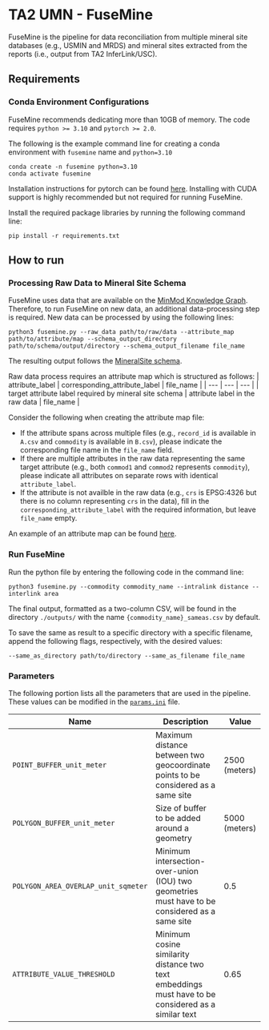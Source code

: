 # TA2 UMN - FuseMine
FuseMine is the pipeline for data reconciliation from multiple mineral site databases (e.g., USMIN and MRDS) and mineral sites extracted from the reports (i.e., output from TA2 InferLink/USC).

## Requirements
### Conda Environment Configurations
FuseMine recommends dedicating more than 10GB of memory. The code requires `python >= 3.10` and `pytorch >= 2.0`.

The following is the example command line for creating a conda environment with `fusemine` name and `python=3.10`

```
conda create -n fusemine python=3.10
conda activate fusemine
```

Installation instructions for pytorch can be found [here](https://pytorch.org/get-started/locally/). Installing with CUDA support is highly recommended but not required for running FuseMine.

Install the required package libraries by running the following command line:
```
pip install -r requirements.txt
```

## How to run
### Processing Raw Data to Mineral Site Schema
FuseMine uses data that are available on the [MinMod Knowledge Graph](https://minmod.isi.edu/). Therefore, to run FuseMine on new data, an additional data-processing step is required.
New data can be processed by using the following lines:
```
python3 fusemine.py --raw_data path/to/raw/data --attribute_map path/to/attribute/map --schema_output_directory path/to/schema/output/directory --schema_output_filename file_name
```
The resulting output follows the [MineralSite schema](https://github.com/DARPA-CRITICALMAAS/schemas/tree/main/ta2).

Raw data process requires an attribute map which is structured as follows:
| attribute_label | corresponding_attribute_label | file_name |
| --- | --- | --- |
| target attribute label required by mineral site schema | attribute label in the raw data | file_name |

Consider the following when creating the attribute map file:
- If the attribute spans across multiple files (e.g., `record_id` is available in `A.csv` and `commodity` is available in `B.csv`), please indicate the corresponding file name in the `file_name` field.
- If there are multiple attributes in the raw data representing the same target attribute (e.g., both `commod1` and `commod2` represents `commodity`), please indicate all attributes on separate rows with identical `attribute_label`.
- If the attribute is not availble in the raw data (e.g., `crs` is EPSG:4326 but there is no column representing `crs` in the data), fill in the `corresponding_attribute_label` with the required information, but leave `file_name` empty.

An example of an attribute map can be found [here](https://github.com/DARPA-CRITICALMAAS/umn-ta2-mineral-site-linkage/blob/main/sample_mapfile.csv).
<!-- If the attribute spans across multiple files /home/yaoyi/pyo00005/CriticalMAAS/src/umn-ta2-mineral-site-linkage/sample_mapfile.csv -->


### Run FuseMine
Run the python file by entering the following code in the command line:
```
python3 fusemine.py --commodity commodity_name --intralink distance --interlink area
```
The final output, formatted as a two-column CSV, will be found in the directory `./outputs/` with the name `{commodity_name}_sameas.csv` by default.

To save the same as result to a specific directory with a specific filename, append the following flags, respectively, with the desired values:
```
--same_as_directory path/to/directory --same_as_filename file_name
```

<!-- ### Run Interlinking on Intralinked Data -->

### Parameters
The following portion lists all the parameters that are used in the pipeline. These values can be modified in the [`params.ini`](https://github.com/DARPA-CRITICALMAAS/umn-ta2-mineral-site-linkage/blob/main/params.ini) file.

| Name | Description | Value |
| --- | --- | --- |
| `POINT_BUFFER_unit_meter` | Maximum distance between two geocoordinate points to be considered as a same site | 2500 (meters) |
| `POLYGON_BUFFER_unit_meter` | Size of buffer to be added around a geometry | 5000 (meters) |
| `POLYGON_AREA_OVERLAP_unit_sqmeter` | Minimum intersection-over-union (IOU) two geometries must have to be considered as a same site | 0.5 |
| `ATTRIBUTE_VALUE_THRESHOLD` | Minimum cosine similarity distance two text embeddings must have to be considered as a similar text | 0.65 |
